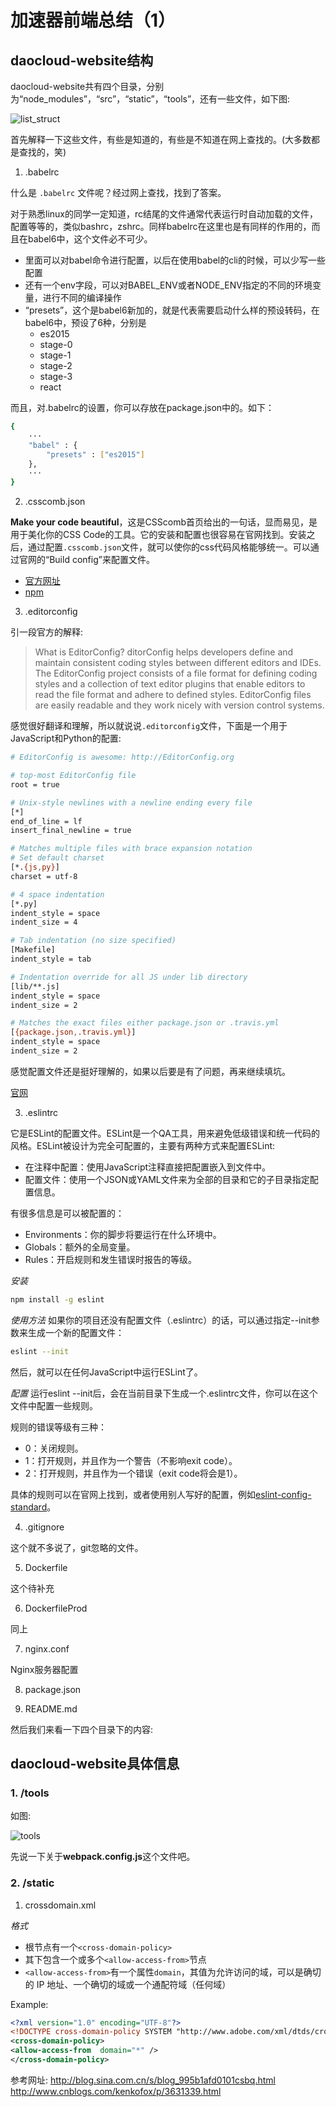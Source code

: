 # 加速器前端总结（1）
## daocloud-website结构
daocloud-website共有四个目录，分别为“node_modules”，“src”，“static”，“tools”，还有一些文件，如下图:

![list_struct](./images/list_struct.png)

首先解释一下这些文件，有些是知道的，有些是不知道在网上查找的。(大多数都是查找的，笑)

1. .babelrc

什么是 ``.babelrc`` 文件呢？经过网上查找，找到了答案。

对于熟悉linux的同学一定知道，rc结尾的文件通常代表运行时自动加载的文件，配置等等的，类似bashrc，zshrc。同样babelrc在这里也是有同样的作用的，而且在babel6中，这个文件必不可少。

* 里面可以对babel命令进行配置，以后在使用babel的cli的时候，可以少写一些配置
* 还有一个env字段，可以对BABEL_ENV或者NODE_ENV指定的不同的环境变量，进行不同的编译操作
* “presets”，这个是babel6新加的，就是代表需要启动什么样的预设转码，在babel6中，预设了6种，分别是
    * es2015
    * stage-0
    * stage-1
    * stage-2
    * stage-3
    * react

而且，对.babelrc的设置，你可以存放在package.json中的。如下：

```sh
{
    ···
    "babel" : {
        "presets" : ["es2015"]
    },
    ···
}
```

2. .csscomb.json

**Make your code beautiful**，这是CSScomb首页给出的一句话，显而易见，是用于美化你的CSS Code的工具。它的安装和配置也很容易在官网找到。安装之后，通过配置``.csscomb.json``文件，就可以使你的css代码风格能够统一。可以通过官网的“Build config”来配置文件。

* [官方网址](http://csscomb.com/docs)
* [npm](https://www.npmjs.com/package/csscomb)

3. .editorconfig

引一段官方的解释:

>What is EditorConfig?
>ditorConfig helps developers define and maintain consistent coding styles between different editors and IDEs. The EditorConfig project consists of a file format for defining coding styles and a collection of text editor plugins that enable editors to read the file format and adhere to defined styles. EditorConfig files are easily readable and they work nicely with version control systems.

感觉很好翻译和理解，所以就说说``.editorconfig``文件，下面是一个用于JavaScript和Python的配置:

```sh
# EditorConfig is awesome: http://EditorConfig.org

# top-most EditorConfig file
root = true

# Unix-style newlines with a newline ending every file
[*]
end_of_line = lf
insert_final_newline = true

# Matches multiple files with brace expansion notation
# Set default charset
[*.{js,py}]
charset = utf-8

# 4 space indentation
[*.py]
indent_style = space
indent_size = 4

# Tab indentation (no size specified)
[Makefile]
indent_style = tab

# Indentation override for all JS under lib directory
[lib/**.js]
indent_style = space
indent_size = 2

# Matches the exact files either package.json or .travis.yml
[{package.json,.travis.yml}]
indent_style = space
indent_size = 2
```

感觉配置文件还是挺好理解的，如果以后要是有了问题，再来继续填坑。

[官网](http://editorconfig.org/)

3. .eslintrc

它是ESLint的配置文件。ESLint是一个QA工具，用来避免低级错误和统一代码的风格。ESLint被设计为完全可配置的，主要有两种方式来配置ESLint:

* 在注释中配置：使用JavaScript注释直接把配置嵌入到文件中。
* 配置文件：使用一个JSON或YAML文件来为全部的目录和它的子目录指定配置信息。

有很多信息是可以被配置的：

* Environments：你的脚步将要运行在什么环境中。
* Globals：额外的全局变量。
* Rules：开启规则和发生错误时报告的等级。

*安装*

```sh
npm install -g eslint
```

*使用方法*
如果你的项目还没有配置文件（.eslintrc）的话，可以通过指定--init参数来生成一个新的配置文件：

```sh
eslint --init
```

然后，就可以在任何JavaScript中运行ESLint了。

*配置*
运行eslint --init后，会在当前目录下生成一个.eslintrc文件，你可以在这个文件中配置一些规则。

规则的错误等级有三种：

* 0：关闭规则。
* 1：打开规则，并且作为一个警告（不影响exit code）。
* 2：打开规则，并且作为一个错误（exit code将会是1）。

具体的规则可以在官网上找到，或者使用别人写好的配置，例如[eslint-config-standard](https://github.com/feross/eslint-config-standard)。

4. .gitignore

这个就不多说了，git忽略的文件。

5. Dockerfile

这个待补充

6. DockerfileProd

同上

7. nginx.conf

Nginx服务器配置

8. package.json

9. README.md

然后我们来看一下四个目录下的内容:

## daocloud-website具体信息

### 1. /tools

如图:

![tools](images/tools.png)

先说一下关于**webpack.config.js**这个文件吧。


### 2. /static

1. crossdomain.xml

*格式*

* 根节点有一个``<cross-domain-policy>``
* 其下包含一个或多个``<allow-access-from>``节点
* ``<allow-access-from>``有一个属性``domain``，其值为允许访问的域，可以是确切的 IP 地址、一个确切的域或一个通配符域（任何域）

Example:

```xml
<?xml version="1.0" encoding="UTF-8"?>
<!DOCTYPE cross-domain-policy SYSTEM "http://www.adobe.com/xml/dtds/cross-domain-policy.dtd">
<cross-domain-policy>
<allow-access-from  domain="*" />
</cross-domain-policy>
```

参考网址:
http://blog.sina.com.cn/s/blog_995b1afd0101csbq.html
http://www.cnblogs.com/kenkofox/p/3631339.html